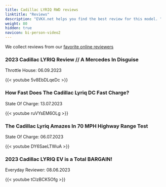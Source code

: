 ```yaml
---
title: Cadillac LYRIQ RWD reviews
linktitle: "Reviews"
description: "EVKX.net helps you find the best review for this model. "
weight: 80
hidden: true
navicon: bi-person-video2
---
```

We collect reviews from our [favorite online reviewers](../../../../guides/evreviewers/)

<div class="container text-center shadow p-2 pe-4 mb-5 bg-body-tertiary rounded border">
<h3>2023 Cadillac LYRIQ Review // A Mercedes In Disguise</h3>
<p>Throttle House: 06.09.2023</p>

{{< youtube 5v8EbDLqeDc >}}

</div>
<div class="container text-center shadow p-2 pe-4 mb-5 bg-body-tertiary rounded border">
<h3>How Fast Does The Cadillac Lyriq DC Fast Charge?</h3>
<p>State Of Charge: 13.07.2023</p>

{{< youtube ruVYsEM6OLg >}}

</div>
<div class="container text-center shadow p-2 pe-4 mb-5 bg-body-tertiary rounded border">
<h3>The Cadillac Lyriq Amazes In 70 MPH Highway Range Test</h3>
<p>State Of Charge: 06.07.2023</p>

{{< youtube DY6SaeLTWuA >}}

</div>
<div class="container text-center shadow p-2 pe-4 mb-5 bg-body-tertiary rounded border">
<h3>2023 Cadillac LYRIQ EV is a Total BARGAIN!</h3>
<p>Everyday Reviewer: 08.06.2023</p>

{{< youtube tClzBCK5Ofg >}}

</div>
